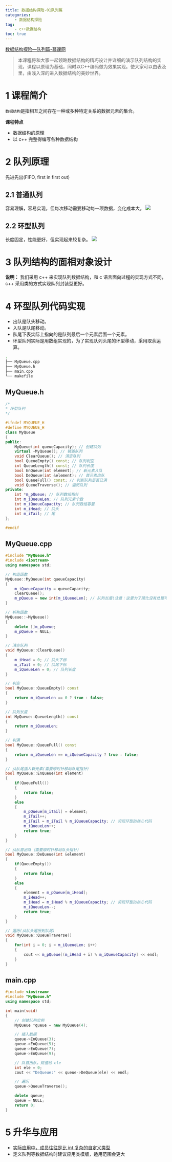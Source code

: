 ```yaml
---
title: 数据结构探险-01队列篇
categories:
    - 数据结构探险
tag:
    - c++数据结构
toc: true
---
```


[数据结构探险—队列篇-慕课网](http://www.imooc.com/learn/519)

> 本课程将和大家一起领略数据结构的精巧设计并详细的演示队列结构的实现，课程以原理为基础，同时以C++编码做为效果实现。使大家可以由表及里，由浅入深的进入数据结构的美妙世界。  

# 1 课程简介
`数据结构`是指相互之间存在一种或多种特定关系的数据元素的集合。

**课程特点**

+ 数据结构的原理
+ 以 c++ 完整得编写各种数据结构

# 2 队列原理
先进先出(FIFO, first in first out)

## 2.1 普通队列
容易理解，容易实现，但每次移动需要移动每一项数据，变化成本大。
![](http://o6ul1xz4z.bkt.clouddn.com/%E6%95%B0%E6%8D%AE%E7%BB%93%E6%9E%84%E6%8E%A2%E9%99%A9-01%E9%98%9F%E5%88%97%E7%AF%87/6F43B23F-1822-401C-B12F-2C2FE9DD7FEA.png)

##  2.2 环型队列
长度固定，性能更好，但实现起来较复杂。
![](http://o6ul1xz4z.bkt.clouddn.com/%E6%95%B0%E6%8D%AE%E7%BB%93%E6%9E%84%E6%8E%A2%E9%99%A9-01%E9%98%9F%E5%88%97%E7%AF%87/FA1A0C20-A44B-4CD9-8028-468AA8E6D2B1.png)


# 3 队列结构的面相对象设计
**说明：** 我们采用 c++ 来实现队列数据结构，和 c 语言面向过程的实现方式不同，c++ 采用类的方式实现队列封装型更好。

# 4 环型队列代码实现
+ 出队是队头移动。
+ 入队是队尾移动。
+ 队尾下表实际上指向的是队列最后一个元素后面一个元素。
+ 环型队列实际是用数组实现的，为了实现队列头尾的环型移动，采用取余运算。

```bash
.
├── MyQueue.cpp
├── MyQueue.h
├── main.cpp
└── makefile
```

## MyQueue.h

```c++
/*
* 环型队列
*/

#ifndef MYQUEUE_H
#define MYQUEUE_H
class MyQueue
{
public:
	MyQueue(int queueCapacity); // 创建队列
	virtual ~MyQueue(); // 销毁队列
	void ClearQueue(); // 清空队列
	bool QueueEmpty() const; // 队列判空
	int QueueLength() const; // 队列长度
	bool EnQueue(int element); // 新元素入队
	bool DeQueue(int &element); // 首元素出队
	bool QueueFull() const; // 判断队列是否已满
	void QueueTraverse(); // 遍历队列
private:
	int *m_pQueue; // 队列数组指针
	int m_iQueueLen; // 队列元素个数
	int m_iQueueCapacity; // 队列数组容量
	int m_iHead; // 队头
	int m_iTail; // 尾
};

#endif
```

## MyQueue.cpp

```c++
#include "MyQueue.h"
#include <iostream>
using namespace std;

// 构造函数
MyQueue::MyQueue(int queueCapacity)
{
	m_iQueueCapacity = queueCapacity;
	ClearQueue();
	m_pQueue = new int[m_iQueueLen]; // 队列长度(注意：这里为了简化没有处理可能出现的内存分配失败)
}

// 析构函数
MyQueue::~MyQueue()
{
	delete []m_pQueue;
	m_pQueue = NULL;
}

// 清空队列
void MyQueue::ClearQueue()
{
	m_iHead = 0; // 队头下标
	m_iTail = 0; // 队尾下标
	m_iQueueLen = 0; // 队列长度
}

// 判空
bool MyQueue::QueueEmpty() const
{
	return m_iQueueLen == 0 ? true : false;
}

// 队列长度
int MyQueue::QueueLength() const
{
	return m_iQueueLen;
}

// 判满
bool MyQueue::QueueFull() const
{
	return m_iQueueLen == m_iQueueCapacity ? true : false;
}

// 从队尾插入新元素(需要顺时针移动队尾指针)
bool MyQueue::EnQueue(int element)
{
	if(QueueFull())
	{
		return false;
	}
	else
	{
		m_pQueue[m_iTail] = element;
		m_iTail++;
		m_iTail = m_iTail % m_iQueueCapacity; // 实现环型的核心代码
		m_iQueueLen++;
		return true;
	}
}

// 从队首出队（需要顺时针移动队头指针）
bool MyQueue::DeQueue(int &element)
{
	if(QueueEmpty())
	{
		return false;
	}
	else
	{
		element = m_pQueue[m_iHead];
		m_iHead++;
		m_iHead = m_iHead % m_iQueueCapacity; // 实现环型的核心代码
		m_iQueueLen--;
		return true;
	}
}

// 遍历(从队头遍历到队尾)
void MyQueue::QueueTraverse()
{
	for(int i = 0; i < m_iQueueLen; i++)
	{
		cout << m_pQueue[(m_iHead + i) % m_iQueueCapacity] << endl;
	}
}
```

## main.cpp

```c++
#include <iostream>
#include "MyQueue.h"
using namespace std;

int main(void)
{
	// 创建队列实例
	MyQueue *queue = new MyQueue(4);

	// 插入数据
	queue->EnQueue(3);
	queue->EnQueue(5);
	queue->EnQueue(7);
	queue->EnQueue(9);

	// 队首出队，赋值给 ele
	int ele = 0;
	cout << "DeQueue:" << queue->DeQueue(ele) << endl;

	// 遍历
	queue->QueueTraverse();

	delete queue;
	queue = NULL;
	return 0;
}
```

# 5 升华与应用
+  [实际应用中，成员往往是比 int 复杂的自定义类型](https://github.com/laputa-er/C-PLUS-PLUS_STUDY/tree/master/IMOOC_DATA_STRUCTOR_EXPLORE_CPP/l01_queue/0401_queue_circle)
+ 定义队列等数据结构时建议应用类模版，适用范围会更大